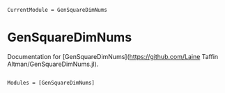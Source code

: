 ```@meta
CurrentModule = GenSquareDimNums
```

# GenSquareDimNums

Documentation for [GenSquareDimNums](https://github.com/Laine Taffin Altman/GenSquareDimNums.jl).

```@index
```

```@autodocs
Modules = [GenSquareDimNums]
```
